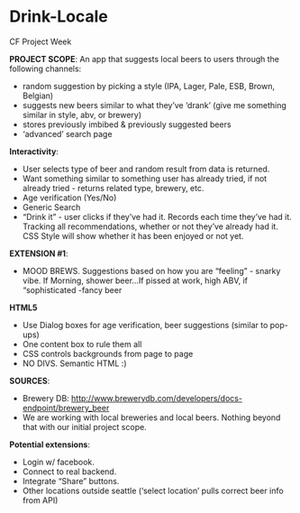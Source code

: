 # Drink-Locale
CF Project Week

**PROJECT SCOPE**: An app that suggests local beers to users through the following channels:

- random suggestion by picking a style (IPA, Lager, Pale, ESB, Brown, Belgian)
- suggests new beers similar to what they’ve ‘drank’ (give me something similar in style, abv, or brewery)
- stores previously imbibed & previously suggested beers
- ‘advanced’ search page

**Interactivity**:
- User selects type of beer and random result from data is returned.
- Want something similar to something user has already tried, if not already tried - returns related type, brewery, etc.
- Age verification (Yes/No)
- Generic Search
- “Drink it” - user clicks if they’ve had it. Records each time they’ve had it. Tracking all recommendations, whether or not they’ve already had it. CSS Style will show whether it has been enjoyed or not yet.

**EXTENSION #1**:
- MOOD BREWS. Suggestions based on how you are “feeling” - snarky vibe. If Morning, shower beer…If pissed at work, high ABV, if “sophisticated -fancy beer

**HTML5**
- Use Dialog boxes for age verification, beer suggestions (similar to pop-ups)
- One content box to rule them all
- CSS controls backgrounds from page to page
- NO DIVS. Semantic HTML :)

**SOURCES**:
- Brewery DB: http://www.brewerydb.com/developers/docs-endpoint/brewery_beer
- We are working with local breweries and local beers. Nothing beyond that with our initial project scope.


**Potential extensions**:
- Login w/ facebook.
- Connect to real backend.
- Integrate “Share” buttons.
- Other locations outside seattle (‘select location’ pulls correct beer info from API)
